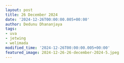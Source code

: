 ```yaml
---
layout: post
title: 26 December 2024
date: '2024-12-26T00:00:00.005+00:00'
author: Dedunu Dhananjaya
tags:
- uva
- jetwing
- welimada
modified_time: '2024-12-26T00:00:00.005+00:00'
featured_image: 2024-12-26-26-december-2024-5.jpeg
---
```


